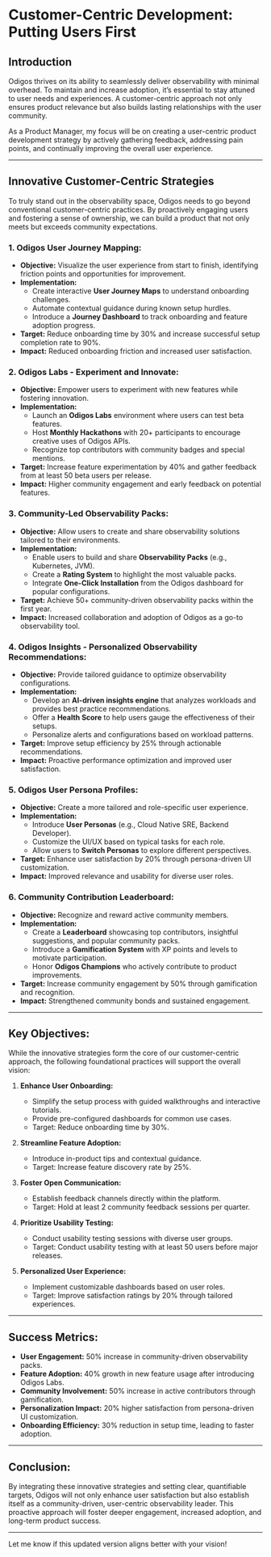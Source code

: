 # **Customer-Centric Development: Putting Users First**  

## **Introduction**  
Odigos thrives on its ability to seamlessly deliver observability with minimal overhead. To maintain and increase adoption, it’s essential to stay attuned to user needs and experiences. A customer-centric approach not only ensures product relevance but also builds lasting relationships with the user community.  

As a Product Manager, my focus will be on creating a user-centric product development strategy by actively gathering feedback, addressing pain points, and continually improving the overall user experience.  

---

## **Innovative Customer-Centric Strategies**  
To truly stand out in the observability space, Odigos needs to go beyond conventional customer-centric practices. By proactively engaging users and fostering a sense of ownership, we can build a product that not only meets but exceeds community expectations.  

### **1. Odigos User Journey Mapping:**  
- **Objective:** Visualize the user experience from start to finish, identifying friction points and opportunities for improvement.  
- **Implementation:**  
  - Create interactive **User Journey Maps** to understand onboarding challenges.  
  - Automate contextual guidance during known setup hurdles.  
  - Introduce a **Journey Dashboard** to track onboarding and feature adoption progress.  
- **Target:** Reduce onboarding time by 30% and increase successful setup completion rate to 90%.  
- **Impact:** Reduced onboarding friction and increased user satisfaction.  

### **2. Odigos Labs - Experiment and Innovate:**  
- **Objective:** Empower users to experiment with new features while fostering innovation.  
- **Implementation:**  
  - Launch an **Odigos Labs** environment where users can test beta features.  
  - Host **Monthly Hackathons** with 20+ participants to encourage creative uses of Odigos APIs.  
  - Recognize top contributors with community badges and special mentions.  
- **Target:** Increase feature experimentation by 40% and gather feedback from at least 50 beta users per release.  
- **Impact:** Higher community engagement and early feedback on potential features.  

### **3. Community-Led Observability Packs:**  
- **Objective:** Allow users to create and share observability solutions tailored to their environments.  
- **Implementation:**  
  - Enable users to build and share **Observability Packs** (e.g., Kubernetes, JVM).  
  - Create a **Rating System** to highlight the most valuable packs.  
  - Integrate **One-Click Installation** from the Odigos dashboard for popular configurations.  
- **Target:** Achieve 50+ community-driven observability packs within the first year.  
- **Impact:** Increased collaboration and adoption of Odigos as a go-to observability tool.  

### **4. Odigos Insights - Personalized Observability Recommendations:**  
- **Objective:** Provide tailored guidance to optimize observability configurations.  
- **Implementation:**  
  - Develop an **AI-driven insights engine** that analyzes workloads and provides best practice recommendations.  
  - Offer a **Health Score** to help users gauge the effectiveness of their setups.  
  - Personalize alerts and configurations based on workload patterns.  
- **Target:** Improve setup efficiency by 25% through actionable recommendations.  
- **Impact:** Proactive performance optimization and improved user satisfaction.  

### **5. Odigos User Persona Profiles:**  
- **Objective:** Create a more tailored and role-specific user experience.  
- **Implementation:**  
  - Introduce **User Personas** (e.g., Cloud Native SRE, Backend Developer).  
  - Customize the UI/UX based on typical tasks for each role.  
  - Allow users to **Switch Personas** to explore different perspectives.  
- **Target:** Enhance user satisfaction by 20% through persona-driven UI customization.  
- **Impact:** Improved relevance and usability for diverse user roles.  

### **6. Community Contribution Leaderboard:**  
- **Objective:** Recognize and reward active community members.  
- **Implementation:**  
  - Create a **Leaderboard** showcasing top contributors, insightful suggestions, and popular community packs.  
  - Introduce a **Gamification System** with XP points and levels to motivate participation.  
  - Honor **Odigos Champions** who actively contribute to product improvements.  
- **Target:** Increase community engagement by 50% through gamification and recognition.  
- **Impact:** Strengthened community bonds and sustained engagement.  

---

## **Key Objectives:**  
While the innovative strategies form the core of our customer-centric approach, the following foundational practices will support the overall vision:  

1. **Enhance User Onboarding:**  
   - Simplify the setup process with guided walkthroughs and interactive tutorials.  
   - Provide pre-configured dashboards for common use cases.  
   - Target: Reduce onboarding time by 30%.  

2. **Streamline Feature Adoption:**  
   - Introduce in-product tips and contextual guidance.  
   - Target: Increase feature discovery rate by 25%.  

3. **Foster Open Communication:**  
   - Establish feedback channels directly within the platform.  
   - Target: Hold at least 2 community feedback sessions per quarter.  

4. **Prioritize Usability Testing:**  
   - Conduct usability testing sessions with diverse user groups.  
   - Target: Conduct usability testing with at least 50 users before major releases.  

5. **Personalized User Experience:**  
   - Implement customizable dashboards based on user roles.  
   - Target: Improve satisfaction ratings by 20% through tailored experiences.  

---

## **Success Metrics:**  
- **User Engagement:** 50% increase in community-driven observability packs.  
- **Feature Adoption:** 40% growth in new feature usage after introducing Odigos Labs.  
- **Community Involvement:** 50% increase in active contributors through gamification.  
- **Personalization Impact:** 20% higher satisfaction from persona-driven UI customization.  
- **Onboarding Efficiency:** 30% reduction in setup time, leading to faster adoption.  

---

## **Conclusion:**  
By integrating these innovative strategies and setting clear, quantifiable targets, Odigos will not only enhance user satisfaction but also establish itself as a community-driven, user-centric observability leader. This proactive approach will foster deeper engagement, increased adoption, and long-term product success.  

---

Let me know if this updated version aligns better with your vision!
